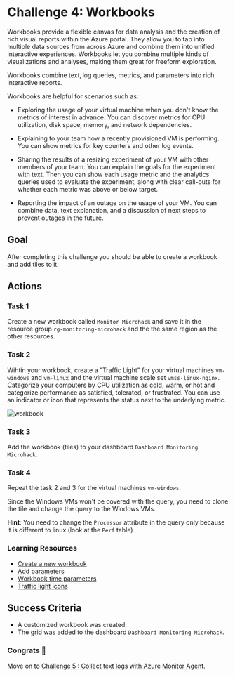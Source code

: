 # Challenge 4: Workbooks

Workbooks provide a flexible canvas for data analysis and the creation of rich visual reports within the Azure portal. They allow you to tap into multiple data sources from across Azure and combine them into unified interactive experiences. Workbooks let you combine multiple kinds of visualizations and analyses, making them great for freeform exploration.

Workbooks combine text, log queries, metrics, and parameters into rich interactive reports.

Workbooks are helpful for scenarios such as:

- Exploring the usage of your virtual machine when you don't know the metrics of interest in advance. You can discover metrics for CPU utilization, disk space, memory, and network dependencies.

- Explaining to your team how a recently provisioned VM is performing. You can show metrics for key counters and other log events.

- Sharing the results of a resizing experiment of your VM with other members of your team. You can explain the goals for the experiment with text. Then you can show each usage metric and the analytics queries used to evaluate the experiment, along with clear call-outs for whether each metric was above or below target.

- Reporting the impact of an outage on the usage of your VM. You can combine data, text explanation, and a discussion of next steps to prevent outages in the future.

## Goal

After completing this challenge you should be able to create a workbook and add tiles to it.

## Actions

### Task 1

Create a new workbook called `Monitor Microhack` and save it in the resource group `rg-monitoring-microhack` and the the same region as the other resources.

### Task 2

Wihtin your workbook, create a "Traffic Light" for your virtual machines `vm-windows` and `vm-linux` and the virtual machine scale set `vmss-linux-nginx`.
Categorize your computers by CPU utilization as cold, warm, or hot and categorize performance as satisfied, tolerated, or frustrated. You can use an indicator or icon that represents the status next to the underlying metric.

![workbook](https://learn.microsoft.com/en-us/azure/azure-monitor/visualize/media/workbooks-commonly-used-components/workbooks-traffic-light-sample.png)

### Task 3

Add the workbook (tiles) to your dashboard `Dashboard Monitoring Microhack`.

### Task 4

Repeat the task 2 and 3 for the virtual machines `vm-windows`.

Since the Windows VMs won't be covered with the query, you need to clone the tile and change the query to the Windows VMs.

**Hint**: You need to change the `Processor` attribute in the query only because it is different to linux (look at the `Perf` table)

### Learning Resources

- [Create a new workbook](https://learn.microsoft.com/en-us/azure/azure-monitor/visualize/workbooks-create-workbook)
- [Add parameters](https://learn.microsoft.com/en-us/azure/azure-monitor/visualize/workbooks-create-workbook#add-parameters)
- [Workbook time parameters](https://learn.microsoft.com/en-us/azure/azure-monitor/visualize/workbooks-time)
- [Traffic light icons](https://learn.microsoft.com/en-us/azure/azure-monitor/visualize/workbooks-commonly-used-components#traffic-light-icons)

## Success Criteria

- A customized workbook was created.
- The grid was added to the dashboard `Dashboard Monitoring Microhack`.

### Congrats :partying_face:

Move on to [Challenge 5 : Collect text logs with Azure Monitor Agent](05_challenge.md).
